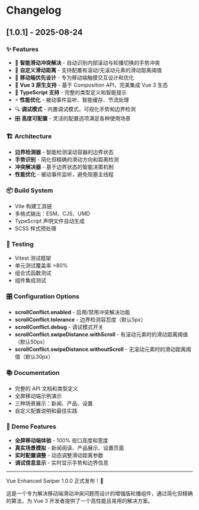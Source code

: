 # Changelog

## [1.0.1] - 2025-08-24

### ✨ Features

- 🎯 **智能滑动冲突解决** - 自动识别内部滚动与轮播切换的手势冲突
- 🔧 **自定义滑动距离** - 支持配置有滚动/无滚动元素的滑动距离阈值
- 📱 **移动端优先设计** - 专为移动端触摸交互设计和优化
- 🚀 **Vue 3 原生支持** - 基于 Composition API，完美集成 Vue 3 生态
- 🎨 **TypeScript 支持** - 完整的类型定义和智能提示
- ⚡ **性能优化** - 被动事件监听、智能缓存、节流处理
- 🔍 **调试模式** - 内置调试模式，可视化手势和边界检测
- 🎛️ **高度可配置** - 灵活的配置选项满足各种使用场景

### 🏗️ Architecture

- **边界检测器** - 智能检测滚动容器的边界状态
- **手势识别** - 简化但精确的滑动方向和距离检测
- **冲突解决器** - 基于边界状态的智能决策机制
- **性能优化** - 被动事件监听，避免阻塞主线程

### 📦 Build System

- Vite 构建工具链
- 多格式输出：ESM、CJS、UMD
- TypeScript 声明文件自动生成
- SCSS 样式预处理

### 🧪 Testing

- Vitest 测试框架
- 单元测试覆盖率 >80%
- 组合式函数测试
- 组件集成测试

### 🎛️ Configuration Options

- **scrollConflict.enabled** - 启用/禁用冲突解决功能
- **scrollConflict.tolerance** - 边界检测容忍度（默认5px）
- **scrollConflict.debug** - 调试模式开关
- **scrollConflict.swipeDistance.withScroll** - 有滚动元素时的滑动距离阈值（默认50px）
- **scrollConflict.swipeDistance.withoutScroll** - 无滚动元素时的滑动距离阈值（默认30px）

### 📚 Documentation

- 完整的 API 文档和类型定义
- 全屏移动端示例演示
- 三种场景展示：新闻、产品、设置
- 自定义配置说明和最佳实践

### 🔧 Demo Features

- **全屏移动端体验** - 100% 视口高度和宽度
- **真实场景模拟** - 新闻阅读、产品展示、设置页面
- **实时配置调整** - 动态调整滑动距离参数
- **调试信息显示** - 实时显示手势和边界信息

---

Vue Enhanced Swiper 1.0.0 正式发布！🎉

这是一个专为解决移动端滑动冲突问题而设计的增强版轮播组件，通过简化但精确的算法，为 Vue 3 开发者提供了一个高性能且易用的解决方案。